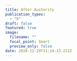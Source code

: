 ```yaml
---
title: After Austerity
publication_types:
  - "5"
draft: false
featured: true
image:
  filename: ""
  focal_point: Smart
  preview_only: false
date: 2020-12-29T11:24:13.211Z
---
```

